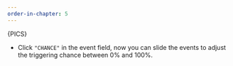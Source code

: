```yaml
---
order-in-chapter: 5
---
```


{PICS}
 
- Click `"CHANCE"` in the event field, now you can slide the events to adjust the triggering chance between 0% and 100%.
